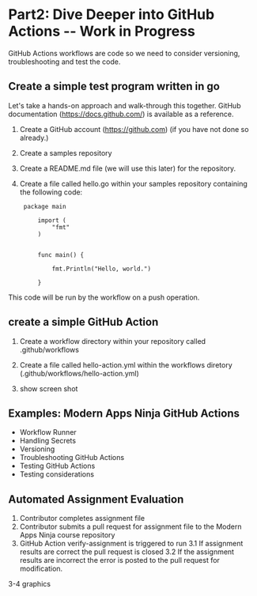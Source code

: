 # Part2: Dive Deeper into GitHub Actions -- Work in Progress
GitHub Actions workflows are code so we need to consider versioning, troubleshooting and test the code. 



## Create a simple test program written in go
Let's take a hands-on approach and walk-through this together. GitHub documentation (https://docs.github.com/) is available as a reference.

1. Create a GitHub account (https://github.com) (if you have not done so already.)

2. Create a samples repository 

2. Create a README.md file (we will use this later) for the repository.

3. Create a file called hello.go within your samples repository containing the following code:

   		package main

			import (
				"fmt"
			)


			func main() {

				fmt.Println("Hello, world.")

			}

This code will be run by the workflow on a push operation.

## create a simple GitHub Action
1. Create a workflow directory within your repository called .github/workflows

1. Create a file called hello-action.yml within the workflows diretory (.github/workflows/hello-action.yml)

1. show screen shot 



## Examples: Modern Apps Ninja GitHub Actions
* Workflow Runner
* Handling Secrets
* Versioning
* Troubleshooting GitHub Actions
* Testing GitHub Actions
* Testing considerations


## Automated Assignment Evaluation
1. Contributor completes assignment file
2. Contributor submits a pull request for assignment file to the Modern Apps Ninja course repository
3. GitHub Action verify-assignment is triggered to run
3.1 If assignment results are correct the pull request is closed
3.2 If the assignment results are incorrect the error is posted to the pull request for modification.

3-4 graphics



